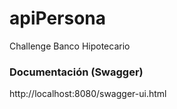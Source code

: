 # apiPersona
Challenge Banco Hipotecario

 ### Documentación (Swagger)
http://localhost:8080/swagger-ui.html

